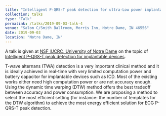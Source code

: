 ```yaml
---
title: "Intelligent P-QRS-T peak detection for ultra-Low power implantable devices"
collection: talks
type: "Talk"
permalink: /talks/2019-09-03-talk-4
venue: "Salon C/Smith Ballroom, Morris Inn, Notre Dame, IN 46556"
date: 2019-09-03
location: "Notre Dame, IN"
---
```

A talk is given at [NSF IUCRC, University of Notre Dame](https://asic.nd.edu) 
on the topic of [Intelligent P-QRS-T peak detection for implantable devices](http://asic.pratt.duke.edu/notre-dame).

T-wave alternans (TWA) detection is a very important clinical method and it is ideally
achieved in real-time with very limited computation power and battery capacitor for
implantable devices such as ICD. Most of the existing works either need high computation
power or are not accuracy enough. Using the dynamic time warping (DTW) method offers the
best tradeoff between accuracy and power consumption. We are proposing a method to select
the most efficient setting (for instance: the number of templates for the DTW algorithm) to
achieve the most energy efficient solution for ECG P-QRS-T peak detection.